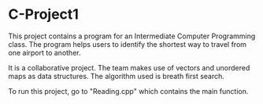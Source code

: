 # C-Project1
This project contains a program for an Intermediate Computer Programming class. 
The program helps users to identify the shortest way to travel from one airport to another.

It is a collaborative project.
The team makes use of vectors and unordered maps as data structures.
The algorithm used is breath first search.

To run this project, go to "Reading.cpp" which contains the main function. 
